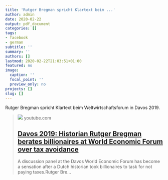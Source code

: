 ```yaml
---
title: 'Rutger Bregman spricht Klartext beim ...'
author: admin
date: 2020-02-22
output: pdf_document
categories: []
tags:
- facebook
- german
subtitle: ''
summary: ''
authors: []
lastmod: 2020-02-22T21:03:51+01:00
featured: no
image:
  caption: ''
  focal_point: ''
  preview_only: no
projects: []
slug: []
---
```

Rutger Bregman spricht Klartext beim Weltwirtschaftsforum in Davos 2019.
> [![](https://i.ytimg.com/vi/r5LtFnmPruU/maxresdefault.jpg)](https://www.youtube.com/watch?v=r5LtFnmPruU)
> youtube.com
> ## [Davos 2019: Historian Rutger Bregman berates billionaires at World Economic Forum over tax avoidance](https://www.youtube.com/watch?v=r5LtFnmPruU)
>
>A discussion panel at the Davos World Economic Forum has become a sensation after a Dutch historian took billionaires to task for not paying taxes.Rutger Bre...

